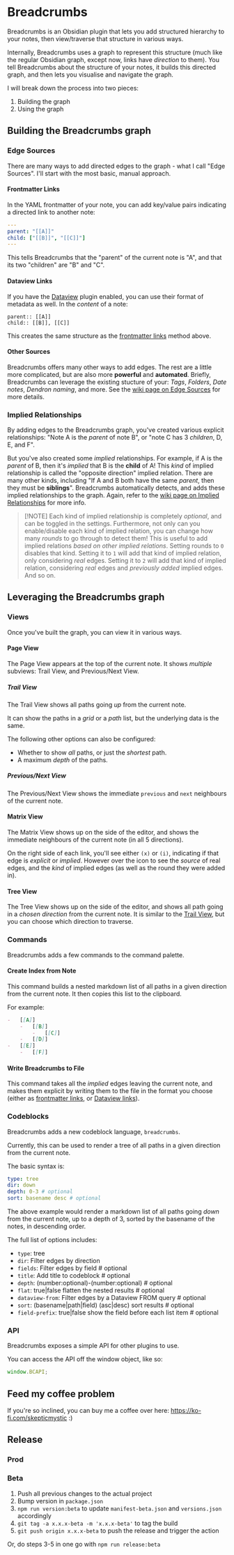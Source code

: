 <!-- TODO: Publish -->

# Breadcrumbs

Breadcrumbs is an Obsidian plugin that lets you add structured hierarchy to your notes, then view/traverse that structure in various ways.

Internally, Breadcrumbs uses a graph to represent this structure (much like the regular Obsidian graph, except now, links have _direction_ to them). You tell Breadcrumbs about the structure of your notes, it builds this directed graph, and then lets you visualise and navigate the graph.

I will break down the process into two pieces:

1. Building the graph
2. Using the graph

## Building the Breadcrumbs graph

### Edge Sources

There are many ways to add directed edges to the graph - what I call "Edge Sources". I'll start with the most basic, manual approach.

#### Frontmatter Links

In the YAML frontmatter of your note, you can add key/value pairs indicating a directed link to another note:

```yaml
---
parent: "[[A]]"
child: ["[[B]]", "[[C]]"]
---
```

This tells Breadcrumbs that the "parent" of the current note is "A", and that its two "children" are "B" and "C".

#### Dataview Links

If you have the [Dataview](https://github.com/blacksmithgu/obsidian-dataview) plugin enabled, you can use their format of metadata as well. In the _content_ of a note:

```
parent:: [[A]]
child:: [[B]], [[C]]
```

This creates the same structure as the [frontmatter links](#frontmatter-links) method above.

#### Other Sources

Breadcrumbs offers many other ways to add edges. The rest are a little more complicated, but are also more **powerful** and **automated**. Briefly, Breadcrumbs can leverage the existing stucture of your: _Tags_, _Folders_, _Date notes_, _Dendron naming_, and more. See the [wiki page on Edge Sources](TODO) for more details.

### Implied Relationships

By adding edges to the Breadcrumbs graph, you've created various explicit relationships: "Note A is the _parent_ of note B", or "note C has 3 _children_, D, E, and F".

But you've also created some _implied_ relationships. For example, if A is the _parent_ of B, then it's _implied_ that B is the **child** of A! This _kind_ of implied relationship is called the "opposite direction" implied relation. There are many other kinds, including "If A and B both have the same _parent_, then they must be **siblings**". Breadcrumbs automatically detects, and adds these implied relationships to the graph. Again, refer to the [wiki page on Implied Relationships](TODO) for more info.

> [!NOTE] Each kind of implied relationship is completely _optional_, and can be toggled in the settings.
> Furthermore, not only can you enable/disable each kind of implied relation, you can change how many _rounds_ to go through to detect them! This is useful to add implied relations _based on other implied relations_. Setting rounds to `0` disables that kind. Setting it to `1` will add that kind of implied relation, only considering _real_ edges. Setting it to `2` will add that kind of implied relation, considering _real_ edges and _previously added_ implied edges. And so on.

## Leveraging the Breadcrumbs graph

### Views

Once you've built the graph, you can view it in various ways.

#### Page View

The Page View appears at the top of the current note. It shows _multiple_ subviews: Trail View, and Previous/Next View.

##### Trail View

The Trail View shows all paths going _up_ from the current note.

It can show the paths in a _grid_ or a _path_ list, but the underlying data is the same.

The following other options can also be configured:

-   Whether to show _all_ paths, or just the _shortest_ path.
-   A maximum _depth_ of the paths.

##### Previous/Next View

The Previous/Next View shows the immediate `previous` and `next` neighbours of the current note.

#### Matrix View

The Matrix View shows up on the side of the editor, and shows the immediate neighbours of the current note (in all 5 directions).

On the right side of each link, you'll see either `(x)` or `(i)`, indicating if that edge is _explicit_ or _implied_. However over the icon to see the _source_ of real edges, and the _kind_ of implied edges (as well as the round they were added in).

#### Tree View

The Tree View shows up on the side of the editor, and shows all path going in a _chosen direction_ from the current note. It is similar to the [Trail View](#trail-view), but you can choose which direction to traverse.

### Commands

Breadcrumbs adds a few commands to the command palette.

#### Create Index from Note

This command builds a nested markdown list of all paths in a given direction from the current note. It then copies this list to the clipboard.

For example:

```md
-   [[A]]
    -   [[B]]
        -   [[C]]
    -   [[D]]
-   [[E]]
    -   [[F]]
```

#### Write Breadcrumbs to File

This command takes all the _implied_ edges leaving the current note, and makes them explicit by writing them to the file in the format you choose (either as [frontmatter links](#frontmatter-links), or [Dataview links](#dataview-links)).

### Codeblocks

Breadcrumbs adds a new codeblock language, `breadcrumbs`.

Currently, this can be used to render a tree of all paths in a given direction from the current note.

The basic syntax is:

```yaml
type: tree
dir: down
depth: 0-3 # optional
sort: basename desc # optional
```

The above example would render a markdown list of all paths going _down_ from the current note, up to a depth of 3, sorted by the basename of the notes, in descending order.

The full list of options includes:

-   `type`: tree
-   `dir`: Filter edges by direction
-   `fields`: Filter edges by field # optional
-   `title`: Add title to codeblock # optional
-   `depth`: (number:optional)-(number:optional) # optional
-   `flat`: true|false flatten the nested results # optional
-   `dataview-from`: Filter edges by a Dataview FROM query # optional
-   `sort`: (basename|path|field) (asc|desc) sort results # optional
-   `field-prefix`: true|false show the field before each list item # optional

### API

Breadcrumbs exposes a simple API for other plugins to use.

You can access the API off the window object, like so:

```javascript
window.BCAPI;
```

## Feed my coffee problem

If you're so inclined, you can buy me a coffee over here: https://ko-fi.com/skepticmystic :)

## Release

### Prod

### Beta

1. Push all previous changes to the actual project
2. Bump version in `package.json`
3. `npm run version:beta` to update `manifest-beta.json` and `versions.json` accordingly
4. `git tag -a x.x.x-beta -m 'x.x.x-beta'` to tag the build
5. `git push origin x.x.x-beta` to push the release and trigger the action

Or, do steps 3-5 in one go with `npm run release:beta`
